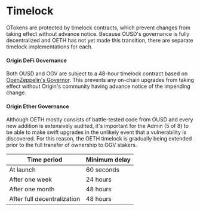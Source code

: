 # Timelock

OTokens are protected by timelock contracts, which prevent changes from taking effect without advance notice. Because OUSD's governance is fully decentralized and OETH has not yet made this transition, there are separate timelock implementations for each.

#### Origin DeFi Governance

Both OUSD and OGV are subject to a 48-hour timelock contract based on [OpenZeppelin's Governor](https://docs.openzeppelin.com/contracts/api/governance). This prevents any on-chain upgrades from taking effect without Origin's community having advance notice of the impending change.

#### Origin Ether Governance

Although OETH mostly consists of battle-tested code from OUSD and every new addition is extensively audited, it's important for the Admin (5 of 8) to be able to make swift upgrades in the unlikely event that a vulnerability is discovered. For this reason, the OETH timelock is gradually being extended prior to the full transfer of ownership to OGV stakers.

| Time period                 | Minimum delay |
| --------------------------- | ------------- |
| At launch                   | 60 seconds    |
| After one week              | 24 hours      |
| After one month             | 48 hours      |
| After full decentralization | 48 hours      |
